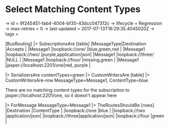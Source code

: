 # Select Matching Content Types

-> id = 9f245451-fab4-4004-bf35-43dcc047312c
-> lifecycle = Regression
-> max-retries = 0
-> last-updated = 2017-07-13T16:29:35.4045020Z
-> tags =

[BusRouting]
|> SubscriptionsAre
    [table]
    |MessageType|Destination                |Accepts                |
    |Message1   |loopback://one/              |blue,green,red         |
    |Message1   |loopback://two/              |purple,application/json|
    |Message1   |loopback://three/            |NULL                   |
    |Message1   |loopback://four/             |missing,green          |
    |Message1   |jasper://localhost:2201/one|red, purple            |

|> SerializersAre contentTypes=green
|> CustomWritersAre
    [table]
    |> CustomWritersAre-row MessageType=Message1, ContentType=blue


There are no matching content types for the subscription to jasper://localhost:2201/one, so it doesn't appear here

|> ForMessage MessageType=Message1
|> TheRoutesShouldBe
    [rows]
    |Destination   |ContentType     |
    |loopback://one  |blue            |
    |loopback://two  |application/json|
    |loopback://three|application/json|
    |loopback://four |green           |

~~~

